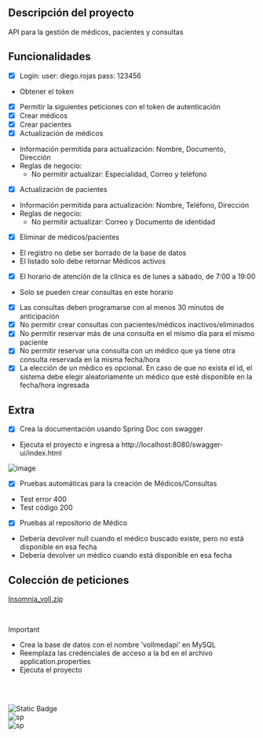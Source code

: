 ## Descripción del proyecto
API para la gestión de médicos, pacientes y consultas

## Funcionalidades
- [x] Login: user: diego.rojas  pass: 123456
* Obtener el token
- [x] Permitir la siguientes peticiones con el token de autenticación
- [x] Crear médicos
- [x] Crear pacientes
- [x] Actualización de médicos
* Información permitida para actualización: Nombre, Documento, Dirección
* Reglas de negocio:
  * No permitir actualizar: Especialidad, Correo y teléfono

- [x] Actualización de pacientes
* Información permitida para actualización: Nombre, Teléfono, Dirección
* Reglas de negocio:
  * No permitir actualizar: Correo y Documento de identidad

- [x] Eliminar de médicos/pacientes
* El registro no debe ser borrado de la base de datos
* El listado solo debe retornar Médicos activos

- [x] El horario de atención de la clínica es de lunes a sábado, de 7:00 a 19:00
* Solo se pueden crear consultas en este horario

- [x] Las consultas deben programarse con al menos 30 minutos de anticipación
- [x] No permitir crear consultas con pacientes/médicos inactivos/eliminados
- [x] No permitir reservar más de una consulta en el mismo día para el mismo paciente
- [x] No permitir reservar una consulta con un médico que ya tiene otra consulta reservada en la misma fecha/hora
- [x] La elección de un médico es opcional. En caso de que no exista el id, el sistema debe elegir aleatoriamente un médico que esté disponible en la fecha/hora ingresada 

## Extra
- [x] Crea la documentación usando Spring Doc con swagger
* Ejecuta el proyecto e ingresa a http://localhost:8080/swagger-ui/index.html

![image](https://github.com/user-attachments/assets/3dd97abd-d14d-4f69-b98b-1987bdbb6b08)

- [x] Pruebas automáticas para la creación de Médicos/Consultas
* Test error 400 
* Test código 200

- [x] Pruebas al repositorio de Médico
* Debería devolver null cuando el médico buscado existe, pero no está disponible en esa fecha
* Debería devolver un médico cuando está disponible en esa fecha

## Colección de peticiones
[Insomnia_voll.zip](https://github.com/user-attachments/files/18219293/Insomnia_voll.zip)

</br>

>[!IMPORTANT]
>* Crea la base de datos con el nombre 'vollmedapi' en MySQL
>* Reemplaza las credenciales de acceso a la bd en el archivo application.properties
>* Ejecuta el proyecto

</br>
</br>

![Static Badge](https://img.shields.io/badge/java-white?style=for-the-badge&logo=openjdk&logoColor=white&labelColor=black)
</br>
![sp](https://img.shields.io/badge/SPRINGBOOT-white?style=for-the-badge&logo=spring&logoColor=white&labelColor=%236DB33F)
</br>
![sp](https://img.shields.io/badge/mysql-white?style=for-the-badge&logo=mysql&logoColor=white&labelColor=4169E1)



